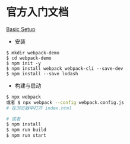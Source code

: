 # 官方入门文档
[Basic Setup](https://webpack.js.org/guides/getting-started)

- 安装
```shell
$ mkdir webpack-demo
$ cd webpack-demo
$ npm init -y
$ npm install webpack webpack-cli --save-dev
$ npm install --save lodash
```

- 构建与启动
```bash
$ npx webpack
或者 $ npx webpack --config webpack.config.js
# 在浏览器中打开 index.html

# 或者
$ npm install
$ npm run build
$ npm run start
```